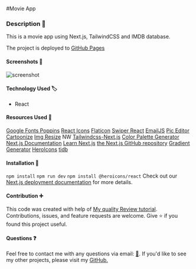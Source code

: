 #Movie App
### Description :page_with_curl:

This is a movie app using Next.js, TailwindCSS and IMDB database. 

The project is deployed to [GitHub Pages]()

#### Screenshots :camera_flash:
![screenshot](./src/images/screenshot.png)

#### Technology Used :label: 

* React

#### Resources Used :wrench: 

[Google Fonts Poppins](https://fonts.google.com/?query=poppins)
[React Icons](https://react-icons.github.io/react-icons/)
[Flaticon](https://www.flaticon.com/)
[Swiper React](https://swiperjs.com/react)
[EmailJS](https://www.emailjs.com/)
[Pic Editor](https://www5.lunapic.com/editor/)
[Cartoonize](https://edit.cartoonize.net/)
[Img Resize](https://resizing.app/)
NW
[Tailwindcss-Next.js](https://tailwindcss.com/docs/guides/nextjs)
[Color Palette Generator](https://colors.muz.li/)
[Next.js Documentation](https://nextjs.org/docs)
[Learn Next.js](https://nextjs.org/learn)
[the Next.js GitHub repository](https://github.com/vercel/next.js/) 
[Gradient Generator](https://www.joshwcomeau.com/gradient-generator/)
[HeroIcons](https://heroicons.com/)
[tidb](https://www.themoviedb.org/?language=en-US)


#### Installation :electric_plug:

`npm install`
`npm run dev`
`npm install @heroicons/react`
Check out our [Next.js deployment documentation](https://nextjs.org/docs/deployment) for more details.


#### Contribution :heavy_plus_sign: 

This code was created with help of [My quality Review tutorial](https://www.youtube.com/watch?v=Jm0tFx3tiYg). Contributions, issues, and feature requests are welcome. Give :star: if you found this project useful. 

#### Questions :question: 
Feel free to contact me with any questions via email: [:e-mail:](pryadkamaryna@gmail.com).
If you'd like to see my other projects, please visit my [GitHub.](https://github.com/MarynaPR?tab=repositories)




